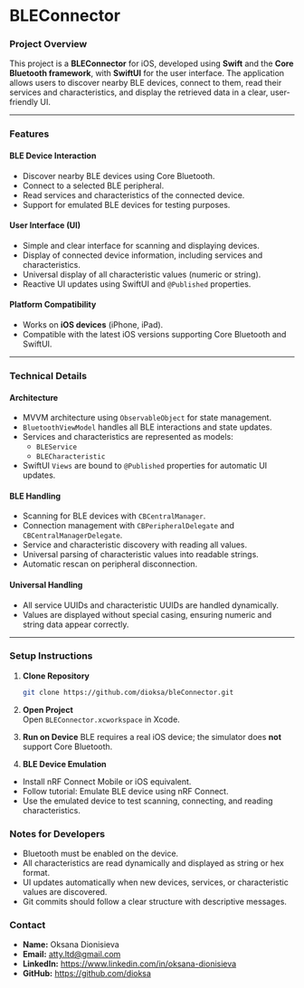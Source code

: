 # BLEConnector

### Project Overview
This project is a **BLEConnector** for iOS, developed using **Swift** and the **Core Bluetooth framework**, with **SwiftUI** for the user interface. The application allows users to discover nearby BLE devices, connect to them, read their services and characteristics, and display the retrieved data in a clear, user-friendly UI.

---

### Features

#### BLE Device Interaction
- Discover nearby BLE devices using Core Bluetooth.
- Connect to a selected BLE peripheral.
- Read services and characteristics of the connected device.
- Support for emulated BLE devices for testing purposes.

#### User Interface (UI)
- Simple and clear interface for scanning and displaying devices.
- Display of connected device information, including services and characteristics.
- Universal display of all characteristic values (numeric or string).
- Reactive UI updates using SwiftUI and `@Published` properties.

#### Platform Compatibility
- Works on **iOS devices** (iPhone, iPad).
- Compatible with the latest iOS versions supporting Core Bluetooth and SwiftUI.

---

### Technical Details

#### Architecture
- MVVM architecture using `ObservableObject` for state management.
- `BluetoothViewModel` handles all BLE interactions and state updates.
- Services and characteristics are represented as models:
  - `BLEService`
  - `BLECharacteristic`
- SwiftUI `Views` are bound to `@Published` properties for automatic UI updates.

#### BLE Handling
- Scanning for BLE devices with `CBCentralManager`.
- Connection management with `CBPeripheralDelegate` and `CBCentralManagerDelegate`.
- Service and characteristic discovery with reading all values.
- Universal parsing of characteristic values into readable strings.
- Automatic rescan on peripheral disconnection.

#### Universal Handling
- All service UUIDs and characteristic UUIDs are handled dynamically.
- Values are displayed without special casing, ensuring numeric and string data appear correctly.

---

### Setup Instructions

1. **Clone Repository**
   ```bash
   git clone https://github.com/dioksa/bleConnector.git
   
2. **Open Project**  
   Open `BLEConnector.xcworkspace` in Xcode.
   
3. **Run on Device**
   BLE requires a real iOS device; the simulator does **not** support Core Bluetooth.

4. **BLE Device Emulation**

- Install nRF Connect Mobile or iOS equivalent.
- Follow tutorial: Emulate BLE device using nRF Connect.
- Use the emulated device to test scanning, connecting, and reading characteristics.

### Notes for Developers

- Bluetooth must be enabled on the device.
- All characteristics are read dynamically and displayed as string or hex format.
- UI updates automatically when new devices, services, or characteristic values are discovered.
- Git commits should follow a clear structure with descriptive messages.

### Contact

- **Name:** Oksana Dionisieva  
- **Email:** atty.ltd@gmail.com 
- **LinkedIn:** https://www.linkedin.com/in/oksana-dionisieva  
- **GitHub:** https://github.com/dioksa

